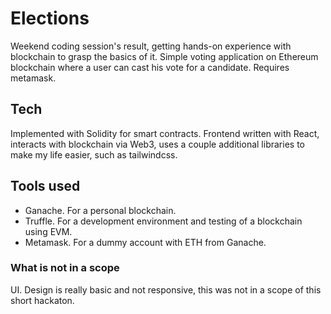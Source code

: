# Elections

Weekend coding session's result, getting hands-on experience with blockchain to grasp the basics of it.
Simple voting application on Ethereum blockchain where a user can cast his vote for a candidate. Requires metamask.

## Tech 

Implemented with Solidity for smart contracts. Frontend written with React, interacts with blockchain via Web3, uses a couple additional libraries to make my life easier, such as tailwindcss.

## Tools used

* Ganache. For a personal blockchain.
* Truffle. For a development environment and testing of a blockchain using EVM.
* Metamask. For a dummy account with ETH from Ganache.

### What is not in a scope

UI. Design is really basic and not responsive, this was not in a scope of this short hackaton.